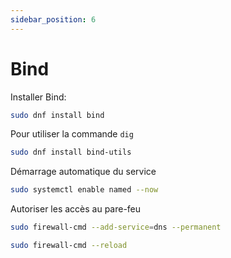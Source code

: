 ```yaml
---
sidebar_position: 6
---
```

# Bind

Installer Bind: 
```bash
sudo dnf install bind
```
Pour utiliser la commande `dig` 
```bash
sudo dnf install bind-utils
```

Démarrage automatique du service
```bash
sudo systemctl enable named --now
```

Autoriser les accès au pare-feu
```bash
sudo firewall-cmd --add-service=dns --permanent

sudo firewall-cmd --reload
```


